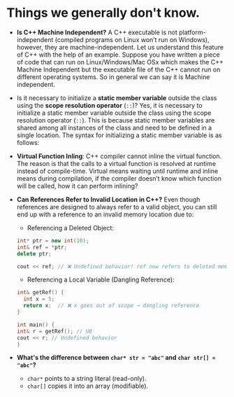 # Things we generally don't know.

- **Is C++ Machine Independent?**
  A C++ executable is not platform-independent (compiled programs on Linux won’t run on Windows), however, they are machine-independent. Let us understand this feature of C++ with the help of an example. Suppose you have written a piece of code that can run on Linux/Windows/Mac OSx which makes the C++ Machine Independent but the executable file of the C++ cannot run on different operating systems. So in general we can say it is Machine independent.

- Is it necessary to initialize a **static member variable** outside the class using the **scope resolution operator** (`::`)?
  Yes, it is necessary to initialize a static member variable outside the class using the scope resolution operator (`::`). This is because static member variables are shared among all instances of the class and need to be defined in a single location. The syntax for initializing a static member variable is as follows:

- **Virtual Function Inling**: C++ compiler cannot inline the virtual function. The reason is that the calls to a virtual function is resolved at runtime instead of compile-time. Virtual means waiting until runtime and inline means during compilation, if the compiler doesn’t know which function will be called, how it can perform inlining?

- **Can References Refer to Invalid Location in C++?** Even though references are designed to always refer to a valid object, you can still end up with a reference to an invalid memory location due to:

  - Referencing a Deleted Object:

  ```c++
  int* ptr = new int(10);
  int& ref = *ptr;
  delete ptr;

  cout << ref; // ❌ Undefined behavior! ref now refers to deleted memory
  ```

  - Referencing a Local Variable (Dangling Reference):

  ```c++
  int& getRef() {
    int x = 5;
    return x;  // ❌ x goes out of scope → dangling reference
  }

  int main() {
  int& r = getRef(); // UB
  cout << r; // Undefined behavior
  }
  ```

- **What's the difference between `char* str = "abc"` and `char str[] = "abc"`?**
  - `char*` points to a string literal (read-only).
  - `char[]` copies it into an array (modifiable).
